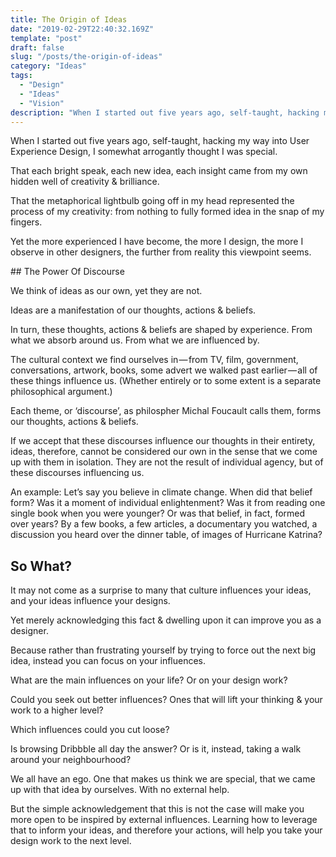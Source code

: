 ```yaml
---
title: The Origin of Ideas
date: "2019-02-29T22:40:32.169Z"
template: "post"
draft: false
slug: "/posts/the-origin-of-ideas"
category: "Ideas"
tags:
  - "Design"
  - "Ideas"
  - "Vision"
description: "When I started out five years ago, self-taught, hacking my way into User Experience Design, I somewhat arrogantly thought I was special."
---
```



When I started out five years ago, self-taught, hacking my way into User Experience Design, I somewhat arrogantly thought I was special.

That each bright speak, each new idea, each insight came from my own hidden well of creativity & brilliance.

That the metaphorical lightbulb going off in my head represented the process of my creativity: from nothing to fully formed idea in the snap of my fingers.

Yet the more experienced I have become, the more I design, the more I observe in other designers, the further from reality this viewpoint seems.


## The Power Of Discourse

We think of ideas as our own, yet they are not.

Ideas are a manifestation of our thoughts, actions & beliefs.

In turn, these thoughts, actions & beliefs are shaped by experience. From what we absorb around us. From what we are influenced by.

The cultural context we find ourselves in — from TV, film, government, conversations, artwork, books, some advert we walked past earlier — all of these things influence us. (Whether entirely or to some extent is a separate philosophical argument.)

Each theme, or ‘discourse’, as philospher Michal Foucault calls them, forms our thoughts, actions & beliefs.

If we accept that these discourses influence our thoughts in their entirety, ideas, therefore, cannot be considered our own in the sense that we come up with them in isolation. They are not the result of individual agency, but of these discourses influencing us.

An example: Let’s say you believe in climate change. When did that belief form? Was it a moment of individual enlightenment? Was it from reading one single book when you were younger? Or was that belief, in fact, formed over years? By a few books, a few articles, a documentary you watched, a discussion you heard over the dinner table, of images of Hurricane Katrina?



## So What?

It may not come as a surprise to many that culture influences your ideas, and your ideas influence your designs.

Yet merely acknowledging this fact & dwelling upon it can improve you as a designer.

Because rather than frustrating yourself by trying to force out the next big idea, instead you can focus on your influences.

What are the main influences on your life? Or on your design work?

Could you seek out better influences? Ones that will lift your thinking & your work to a higher level?

Which influences could you cut loose?

Is browsing Dribbble all day the answer? Or is it, instead, taking a walk around your neighbourhood?

We all have an ego. One that makes us think we are special, that we came up with that idea by ourselves. With no external help.

But the simple acknowledgement that this is not the case will make you more open to be inspired by external influences. Learning how to leverage that to inform your ideas, and therefore your actions, will help you take your design work to the next level.
